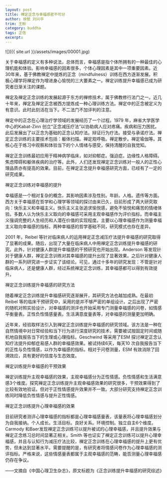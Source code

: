 ```yaml
---
layout: post
title: 禅定正念与幸福感密不可分
author: 徐慰 刘兴华
trim: 王盼
category: buddha
tags: 正信
excerpt:
---
```


![]({{ site.url }}/assets/images/00001.jpg)

关于幸福感的定义有多种说法，总体而言，幸福感是指个体所拥有的一种最佳的心理机能和体验。影响幸福感的因素很多，个体心理因素是其中一项重要因素。近30年来，基于佛教禅定中提炼的正念（mindfulness）训练在西方逐渐发展。积极心理学将禅定作为增进身心愉悦的三大要素之一。禅定训练提升幸福感已成为研究者日渐关注的课题。

禅定及禅定正念训练的发展起源于东方的禅修技术，属于佛教修行法门之一。近几十年来，禅定及禅定正念被西方提炼成一种心理训练方法。禅定中的正念被定义为有意识。此时此刻活在当下。不二法门不加评判的注意。

禅定中的正念在心理治疗学领域的发展经历了一个过程。1979 年，麻省大学医学中心的Kabat-Zinn 创立“正念减压疗法”以协助病人应对疼痛。疾病和压力困扰。此后发展出了以正念为基础的正念认知疗法。辩证行为疗法。接受与承诺疗法。禅定正念训练的主要技术包括：躯体扫描。禅定观呼吸。禅定散步。禅定瑜伽等。其核心在于练习中观察和体验当下的个人情绪与感受，保持清醒的自我觉知。

禅定正念训练最初应用于精神病学临床，如对抑郁症。强迫症。边缘性人格障碍。焦虑障碍和躯体疾病的治疗等。此外，人们还发现禅定正念训练对一般人的正性心理品质亦有提高的效果。目前，在禅定正念提升幸福感研究方面，已经有了一定的研究成果。

禅定正念训练对幸福感的提升

幸福感是一个相对复杂的概念，其影响因素涉及性别。年龄。人格。遗传等方面。西方关于幸福感在哲学和心理学等领域的探讨由来已久，目前形成了两大研究取向：快乐主义和幸福主义。快乐主义主张追求愉悦感，避免不愉悦和痛苦的情绪体验。多数人认为快乐主义取向的幸福感可采用主观幸福感作为评价指标。而幸福主义强调完整的人生经历和人潜在价值的实现程度。主要以心理幸福感作为测量幸福主义取向幸福感的指标。两种幸福感的哲学基础不同，研究模式也存在差异。

2001 年，Reibel 等针对临床病人的运用禅定正念减压疗法提升幸福感的研究取得了显著的成果。随后，出现了大量在临床病人中用禅定正念训练提升幸福感的研究。此外，针对健康人群提升幸福感的干预研究也开始出现。Anderson 等发现针对于健康人群，禅定正念训练对其幸福感的提升出现了显著效果。之后针对健康人群的一系列研究进一步证实了该结论。可见，通过十多年的研究发现：不管是针对临床病人，还是健康人群，经过系统禅定正念训练，其幸福感都可以得到有效提升。

禅定正念训练提升幸福感的研究方法

随着禅定正念训练提升幸福感研究逐渐展开，其研究方法也越加成熟。在最初Reibel 等的临床干预研究中，采用的是并不够严密的单组设计。之后出现了严密的随机对照实验设计，对幸福感的测评也开始采用专门测量幸福感的问卷，如情感平衡量表。正性负性情感量表。生活满意度量表等，对幸福感的测量更加明确。

近年来，经验取样法引入到禅定正念训练提升幸福感的研究领域。该方法是一种在自然情境中对日常经验和当下行为进行深度研究的技术，需要被试按固定时间或随机地自我报告当下的生理或心理指标。Geschwind 等采用了ESM 探讨禅定正念认知疗法提升抑郁症易感人群的幸福感效果。被试持续6天，每天10 次自我报告当下的正性与负性情感，以作为幸福感的指标。相对于问卷测量，ESM 有效消除了回溯效应，具有更好的信度与生态效度。

禅定训练提升幸福感的干预效果

禅定训练提升主观幸福感的效果，主观幸福感分为正性情感。负性情感和生活满意感3个维度。探究禅定正念训练提升主观幸福感效果的研究很多，干预效果得到了比较有效地验证。但对于正性情感提升效果并不一致。大部分研究支持禅定正念训练同时降低负性情感与提升正性情感。

禅定正念训练提升心理幸福感的效果

目前研究者测评心理幸福感的指标都是心理幸福感量表，该量表将心理幸福感划分为自我接纳。个人成长。生活目标。良好关系。环境控制。独立自主6个维度。Carmody 和Baer发现禅定正念训练可以提升被试的心理幸福感，并且提升效果与禅定正念练习总时间显著正相关。Smith 等也证实了禅定正念训练可以提升心理幸福感，并且与认知行为减压疗法比较，禅定正念训练在心理幸福感的提升上更有优势，但未达到显著水平。需要提醒的是，有研究者将情感问卷作为心理幸福感的测评指标。严格来说，这些情感量表都属于主观幸福感的范畴，能否测量心理幸福感仍存在争议。

——文摘自《中国心理卫生杂志》，原文标题为《正念训练提升幸福感的研究综述》
